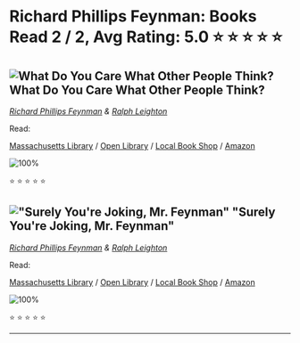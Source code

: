 # Richard Phillips Feynman:  Books Read 2 / 2, Avg Rating: 5.0 :star: :star: :star: :star: :star:

## ![What Do You Care What Other People Think?](https://covers.openlibrary.org/b/id/1468422-M.jpg) What Do You Care What Other People Think?
*[Richard Phillips Feynman](../authors/RichardPhillipsFeynman) & [Ralph Leighton](../authors/RalphLeighton)*

Read: 

[Massachusetts Library](https://library.minlib.net/search/i=9781417626236) / [Open Library](https://openlibrary.org/isbn/9781417626236) / [Local Book Shop](https://bookshop.org/book/9781417626236) / [Amazon](https://amazon.com/dp/0393079813)

![100%](https://geps.dev/progress/100) 

:star: :star: :star: :star: :star:

## !["Surely You're Joking, Mr. Feynman"](https://covers.openlibrary.org/b/id/9274698-M.jpg) "Surely You're Joking, Mr. Feynman"
*[Richard Phillips Feynman](../authors/RichardPhillipsFeynman) & [Ralph Leighton](../authors/RalphLeighton)*

Read: 

[Massachusetts Library](https://library.minlib.net/search/i=9785170812141) / [Open Library](https://openlibrary.org/isbn/9785170812141) / [Local Book Shop](https://bookshop.org/book/9785170812141) / [Amazon](https://amazon.com/dp/0393339858)

![100%](https://geps.dev/progress/100) 

:star: :star: :star: :star: :star:

---
